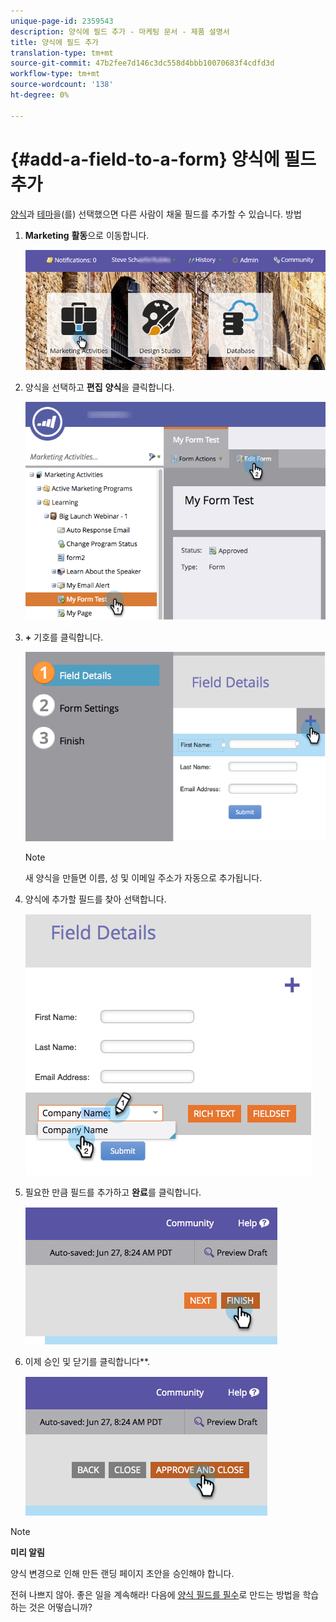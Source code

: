 ```yaml
---
unique-page-id: 2359543
description: 양식에 필드 추가 - 마케팅 문서 - 제품 설명서
title: 양식에 필드 추가
translation-type: tm+mt
source-git-commit: 47b2fee7d146c3dc558d4bbb10070683f4cdfd3d
workflow-type: tm+mt
source-wordcount: '138'
ht-degree: 0%

---
```



# {#add-a-field-to-a-form} 양식에 필드 추가

[양식](create-a-form.md)과 [테마](select-a-form-theme.md)을(를) 선택했으면 다른 사람이 채울 필드를 추가할 수 있습니다. 방법

1. **Marketing** **활동**&#x200B;으로 이동합니다.

   ![](assets/login-marketing-activities-2.png)

1. 양식을 선택하고 **편집** **양식**&#x200B;을 클릭합니다.

   ![](assets/editform-1.png)

1. **+** 기호를 클릭합니다.

   ![](assets/image2014-9-15-17-18-17.png)

   >[!NOTE]
   >
   >새 양식을 만들면 이름, 성 및 이메일 주소가 자동으로 추가됩니다.

1. 양식에 추가할 필드를 찾아 선택합니다.

   ![](assets/image2014-9-15-17-3a18-3a26.png)

1. 필요한 만큼 필드를 추가하고 **완료**&#x200B;를 클릭합니다.

   ![](assets/image2014-9-15-17-3a18-3a35.png)

1. 이제 승인 및 닫기를 클릭합니다**.

   ![](assets/image2014-9-15-17-3a18-3a43.png)

>[!NOTE]
>
>**미리 알림**
>
>양식 변경으로 인해 만든 랜딩 페이지 초안을 승인해야 합니다.

전혀 나쁘지 않아. 좋은 일을 계속해라! 다음에 [양식 필드를 필수](make-a-form-field-required.md)로 만드는 방법을 학습하는 것은 어떻습니까?